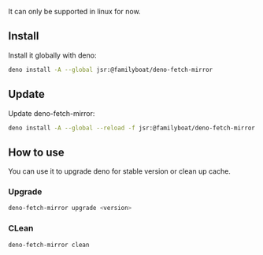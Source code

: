 It can only be supported in linux for now.

## Install

Install it globally with deno:

```sh
deno install -A --global jsr:@familyboat/deno-fetch-mirror
```

## Update

Update deno-fetch-mirror:

```sh
deno install -A --global --reload -f jsr:@familyboat/deno-fetch-mirror
```

## How to use

You can use it to upgrade deno for stable version or clean up cache.

### Upgrade

```sh
deno-fetch-mirror upgrade <version>
```

### CLean

```sh
deno-fetch-mirror clean
```
